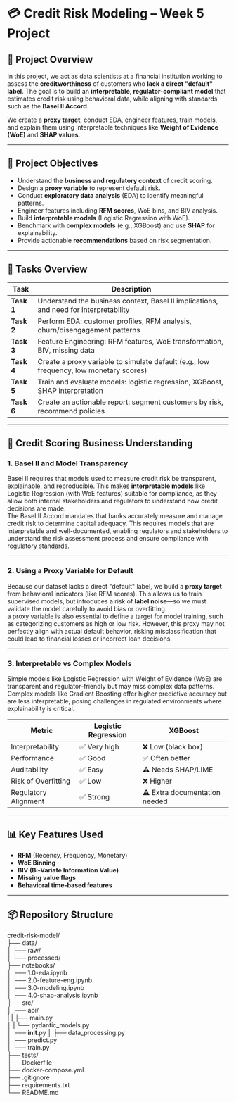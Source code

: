# 💳 Credit Risk Modeling – Week 5 Project

## 📌 Project Overview

In this project, we act as data scientists at a financial institution working to assess the **creditworthiness** of customers who **lack a direct "default" label**. The goal is to build an **interpretable, regulator-compliant model** that estimates credit risk using behavioral data, while aligning with standards such as the **Basel II Accord**.

We create a **proxy target**, conduct EDA, engineer features, train models, and explain them using interpretable techniques like **Weight of Evidence (WoE)** and **SHAP values**.

---

## 🎯 Project Objectives

- Understand the **business and regulatory context** of credit scoring.
- Design a **proxy variable** to represent default risk.
- Conduct **exploratory data analysis** (EDA) to identify meaningful patterns.
- Engineer features including **RFM scores**, WoE bins, and BIV analysis.
- Build **interpretable models** (Logistic Regression with WoE).
- Benchmark with **complex models** (e.g., XGBoost) and use **SHAP** for explainability.
- Provide actionable **recommendations** based on risk segmentation.

---

## 🧩 Tasks Overview

| Task | Description |
|------|-------------|
| **Task 1** | Understand the business context, Basel II implications, and need for interpretability |
| **Task 2** | Perform EDA: customer profiles, RFM analysis, churn/disengagement patterns |
| **Task 3** | Feature Engineering: RFM features, WoE transformation, BIV, missing data |
| **Task 4** | Create a proxy variable to simulate default (e.g., low frequency, low monetary scores) |
| **Task 5** | Train and evaluate models: logistic regression, XGBoost, SHAP interpretation |
| **Task 6** | Create an actionable report: segment customers by risk, recommend policies |

---

## 🔐 Credit Scoring Business Understanding

### 1. Basel II and Model Transparency

Basel II requires that models used to measure credit risk be transparent, explainable, and reproducible. This makes **interpretable models** like Logistic Regression (with WoE features) suitable for compliance, as they allow both internal stakeholders and regulators to understand how credit decisions are made.  
The Basel II Accord mandates that banks accurately measure and manage credit risk to determine capital adequacy. This requires models that are interpretable and well-documented, enabling regulators and stakeholders to understand the risk assessment process and ensure compliance with regulatory standards.

---

### 2. Using a Proxy Variable for Default

Because our dataset lacks a direct "default" label, we build a **proxy target** from behavioral indicators (like RFM scores). This allows us to train supervised models, but introduces a risk of **label noise**—so we must validate the model carefully to avoid bias or overfitting.  
a proxy variable is also essential to define a target for model training, such as categorizing customers as high or low risk. However, this proxy may not perfectly align with actual default behavior, risking misclassification that could lead to financial losses or incorrect loan decisions.

---

### 3. Interpretable vs Complex Models

Simple models like Logistic Regression with Weight of Evidence (WoE) are transparent and regulator-friendly but may miss complex data patterns. Complex models like Gradient Boosting offer higher predictive accuracy but are less interpretable, posing challenges in regulated environments where explainability is critical.

| Metric                     | Logistic Regression | XGBoost |
|---------------------------|---------------------|---------|
| Interpretability          | ✅ Very high         | ❌ Low (black box) |
| Performance               | ✅ Good              | ✅ Often better |
| Auditability              | ✅ Easy              | ⚠️ Needs SHAP/LIME |
| Risk of Overfitting       | ✅ Low               | ❌ Higher |
| Regulatory Alignment      | ✅ Strong            | ⚠️ Extra documentation needed |

---

## 📊 Key Features Used

- **RFM** (Recency, Frequency, Monetary)
- **WoE Binning**
- **BIV (Bi-Variate Information Value)**
- **Missing value flags**
- **Behavioral time-based features**

---

## 📦 Repository Structure  

credit-risk-model/   
├── data/  
│ ├── raw/  
│ └── processed/  
├── notebooks/  
│ ├── 1.0-eda.ipynb  
│ ├── 2.0-feature-eng.ipynb  
│ ├── 3.0-modeling.ipynb  
│ ├── 4.0-shap-analysis.ipynb  
├── src/  
│ ├── api/  
| | ├── main.py  
│ | └── pydantic_models.py  
│ ├── __init__.py 
│ ├── data_processing.py  
│ ├── predict.py  
│ └── train.py  
├── tests/  
├── Dockerfile  
├── docker-compose.yml  
├── .gitignore  
├── requirements.txt  
└── README.md  